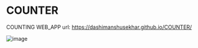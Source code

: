 # COUNTER
COUNTING WEB_APP
url: https://dashimanshusekhar.github.io/COUNTER/

<PREVIEW>

![image](https://user-images.githubusercontent.com/61196311/202187136-89124bfa-4174-4c69-bd61-ce9807941c6f.png)
